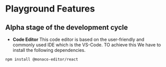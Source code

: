 # Playground Features 

## Alpha stage of the development cycle

- **Code Editor** 
  This code editor is based on the user-friendly and commonly used IDE which is the VS-Code.
  TO achieve this We have to install the following dependencies.
  
```bash
npm install @monaco-editor/react
```
